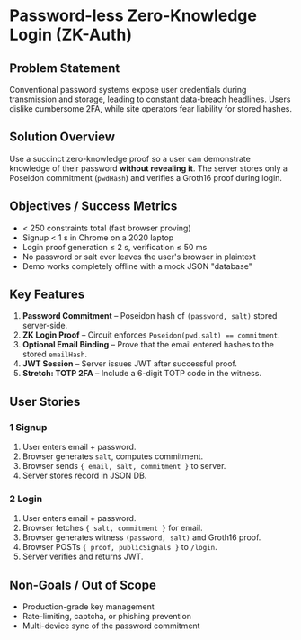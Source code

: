 # Password-less Zero-Knowledge Login (ZK-Auth)

## Problem Statement

Conventional password systems expose user credentials during transmission and storage, leading to constant data-breach headlines. Users dislike cumbersome 2FA, while site operators fear liability for stored hashes.

## Solution Overview

Use a succinct zero-knowledge proof so a user can demonstrate knowledge of their password **without revealing it**. The server stores only a Poseidon commitment (`pwdHash`) and verifies a Groth16 proof during login.

## Objectives / Success Metrics

- < 250 constraints total (fast browser proving)
- Signup < 1 s in Chrome on a 2020 laptop
- Login proof generation ≤ 2 s, verification ≤ 50 ms
- No password or salt ever leaves the user's browser in plaintext
- Demo works completely offline with a mock JSON "database"

## Key Features

1. **Password Commitment** – Poseidon hash of `(password, salt)` stored server-side.
2. **ZK Login Proof** – Circuit enforces `Poseidon(pwd,salt) == commitment`.
3. **Optional Email Binding** – Prove that the email entered hashes to the stored `emailHash`.
4. **JWT Session** – Server issues JWT after successful proof.
5. **Stretch: TOTP 2FA** – Include a 6-digit TOTP code in the witness.

## User Stories

### 1 Signup

1. User enters email + password.
2. Browser generates `salt`, computes commitment.
3. Browser sends `{ email, salt, commitment }` to server.
4. Server stores record in JSON DB.

### 2 Login

1. User enters email + password.
2. Browser fetches `{ salt, commitment }` for email.
3. Browser generates witness `(password, salt)` and Groth16 proof.
4. Browser POSTs `{ proof, publicSignals }` to `/login`.
5. Server verifies and returns JWT.

## Non-Goals / Out of Scope

- Production-grade key management
- Rate-limiting, captcha, or phishing prevention
- Multi-device sync of the password commitment

